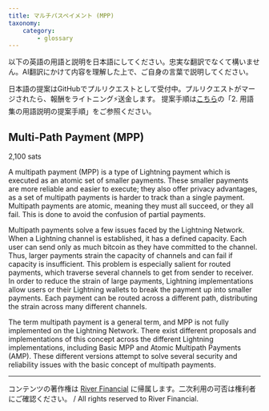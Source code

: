 ```yaml
---
title: マルチパスペイメント (MPP)
taxonomy:
    category:
        - glossary
---
```


以下の英語の用語と説明を日本語にしてください。忠実な翻訳でなくて構いません。AI翻訳にかけて内容を理解した上で、ご自身の言葉で説明してください。

日本語の提案はGitHubでプルリクエストとして受付中。プルリクエストがマージされたら、報酬をライトニング⚡️送金します。
提案手順は[こちら](https://github.com/lostinbitcoin/categories/wiki)の「2. 用語集の用語説明の提案手順」をご参照ください。

## Multi-Path Payment (MPP)
2,100 sats

A multipath payment (MPP) is a type of Lightning payment which is executed as an atomic set of smaller payments. These smaller payments are more reliable and easier to execute; they also offer privacy advantages, as a set of multipath payments is harder to track than a single payment. Multipath payments are atomic, meaning they must all succeed, or they all fail. This is done to avoid the confusion of partial payments.

Multipath payments solve a few issues faced by the Lightning Network. When a Lightning channel is established, it has a defined capacity. Each user can send only as much bitcoin as they have committed to the channel. Thus, larger payments strain the capacity of channels and can fail if capacity is insufficient. This problem is especially salient for routed payments, which traverse several channels to get from sender to receiver. In order to reduce the strain of large payments, Lightning implementations allow users or their Lightning wallets to break the payment up into smaller payments. Each payment can be routed across a different path, distributing the strain across many different channels.

The term multipath payment is a general term, and MPP is not fully implemented on the Lightning Network. There exist different proposals and implementations of this concept across the different Lightning implementations, including Basic MPP and Atomic Multipath Payments (AMP). These different versions attempt to solve several security and reliability issues with the basic concept of multipath payments.

---
コンテンツの著作権は [River Financial](https://river.com/) に帰属します。二次利用の可否は権利者にご確認ください。 / All rights reserved to River Financial.
